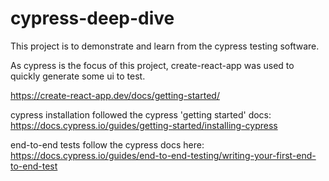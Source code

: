 # cypress-deep-dive

This project is to demonstrate and learn from the cypress testing software.

As cypress is the focus of this project, create-react-app was used to quickly generate some ui to test.

https://create-react-app.dev/docs/getting-started/

cypress installation followed the cypress 'getting started' docs: https://docs.cypress.io/guides/getting-started/installing-cypress

end-to-end tests follow the cypress docs here: https://docs.cypress.io/guides/end-to-end-testing/writing-your-first-end-to-end-test
